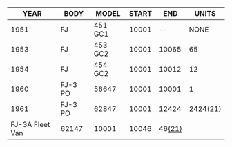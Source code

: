 ---
---

| YEAR            | BODY    | MODEL   | START | END                              | UNITS                              |
|-----------------|---------|---------|-------|----------------------------------|------------------------------------|
| 1951            | FJ      | 451 GC1 | 10001 | \--                              | NONE                               |
| 1953            | FJ      | 453 GC2 | 10001 | 10065                            | 65                                 |
| 1954            | FJ      | 454 GC2 | 10001 | 10012                            | 12                                 |
| 1960            | FJ-3 PO | 56647   | 10001 | 10001                            | 1                                  |
| 1961            | FJ-3 PO | 62847   | 10001 | 12424                            | 2424[(21)](index.md#21) |
| FJ-3A Fleet Van | 62147   | 10001   | 10046 | 46[(21)](index.md#21) |                                    |
